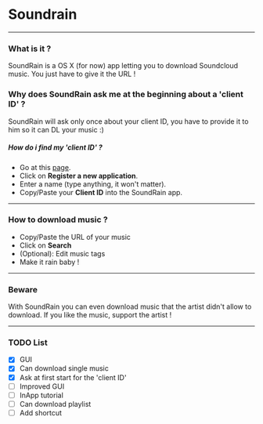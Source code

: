 # Soundrain
---

### What is it ?

SoundRain is a OS X (for now) app letting you to download Soundcloud music.
You just have to give it the URL !

### Why does SoundRain ask me at the beginning about a 'client ID' ?

SoundRain will ask only once about your client ID, you have to provide it to him
so it can DL your music :)

##### How do i find my 'client ID' ?

* Go at this [page](http://soundcloud.com/you/apps).
* Click on **Register a new application**.
* Enter a name (type anything, it won't matter).
* Copy/Paste your **Client ID** into the SoundRain app.

---

### How to download music ?

* Copy/Paste the URL of your music
* Click on **Search**
* (Optional): Edit music tags
* Make it rain baby !

---

### Beware

With SoundRain you can even download music that the artist didn't allow to download.
If you like the music, support the artist !

---

### TODO List

- [X] GUI
- [X] Can download single music
- [X] Ask at first start for the 'client ID'
- [ ] Improved GUI
- [ ] InApp tutorial
- [ ] Can download playlist
- [ ] Add shortcut
